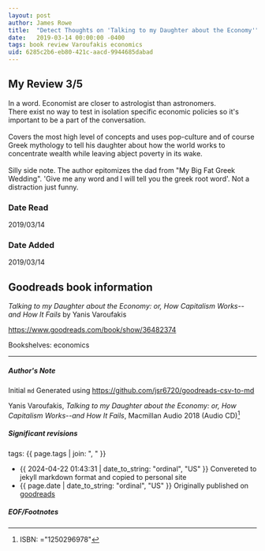 ```yaml
---
layout: post
author: James Rowe
title:  "Detect Thoughts on 'Talking to my Daughter about the Economy'"
date:   2019-03-14 00:00:00 -0400
tags: book review Varoufakis economics
uid: 6285c2b6-eb80-421c-aacd-9944685dabad
---
```


<!-- highly dependent on how you personally use jekyll templates, and how you want this to show up -->
<!-- escape any jekyll keys with double brackets -->

## My Review 3/5

In a word. Economist are closer to astrologist than astronomers.<br/>There exist no way to test in isolation specific economic policies so it's important to be a part of the conversation.<br/><br/>Covers the most high level of concepts and uses pop-culture and of course Greek mythology to tell his daughter about how the world works to concentrate wealth while leaving abject poverty in its wake.<br/><br/>Silly side note. The author epitomizes the dad from "My Big Fat Greek Wedding". 'Give me any word and I will tell you the greek root word'. Not a distraction just funny.

### Date Read
2019/03/14

### Date Added
2019/03/14

## Goodreads book information

*Talking to my Daughter about the Economy: or, How Capitalism Works--and How It Fails* by Yanis Varoufakis

https://www.goodreads.com/book/show/36482374

Bookshelves: economics

---

##### Author's Note

Initial `md` Generated using https://github.com/jsr6720/goodreads-csv-to-md

Yanis Varoufakis, *Talking to my Daughter about the Economy: or, How Capitalism Works--and How It Fails*,  Macmillan Audio 2018 (Audio CD)[^1]

##### Significant revisions

tags: {{ page.tags | join: ", " }} <!-- todo move this somewhere -->

- {{ 2024-04-22 01:43:31 | date_to_string: "ordinal", "US" }} Convereted to jekyll markdown format and copied to personal site
- {{ page.date | date_to_string: "ordinal", "US" }} Originally published on [goodreads](https://www.goodreads.com)

##### EOF/Footnotes

[^1]: ISBN: ="1250296978"
